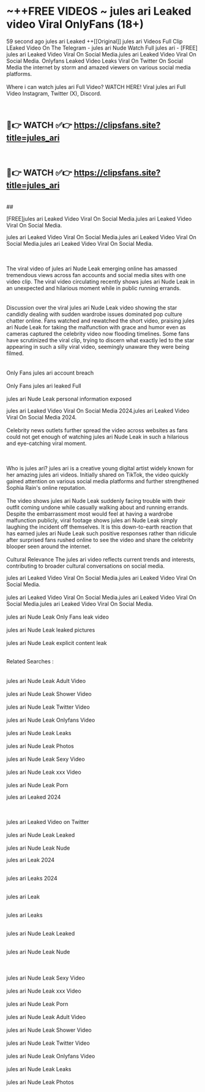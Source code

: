 # ~++FREE VIDEOS ~ jules ari Leaked video Viral OnlyFans (18+)<br>


59 second ago jules ari Leaked ++[[Original]] jules ari Videos Full Clip LEaked Video On The Telegram  - jules ari Nude  Watch Full jules ari - [FREE] jules ari Leaked Video Viral On Social Media.jules ari Leaked Video Viral On Social Media.   Onlyfans Leaked Video Leaks Viral On Twitter On Social Media the internet by storm and amazed viewers on various social media platforms. <br><br>
Where i can watch jules ari Full Video? WATCH HERE! Viral jules ari Full Video Instagram, Twitter (X), Discord. <br>


 <br>

##  🔴👉 WATCH ✅👉  <a href="https://clipsfans.site?title=jules_ari&ref=git">https://clipsfans.site?title=jules_ari</a> <br>
  <br>

##  🔴👉 WATCH ✅👉  <a href="https://clipsfans.site?title=jules_ari&ref=git">https://clipsfans.site?title=jules_ari</a> <br>
  <br>
  ##



[FREE]jules ari Leaked Video Viral On Social Media.jules ari Leaked Video Viral On Social Media. <br>

jules ari Leaked Video Viral On Social Media.jules ari Leaked Video Viral On Social Media.jules ari Leaked Video Viral On Social Media. <br>


  <br>

  <br>
The viral video of jules ari Nude Leak emerging online has amassed tremendous views across fan accounts and social media sites with one video clip. The viral video circulating recently shows jules ari Nude Leak in an unexpected and hilarious moment while in public running errands.<br>
<br>


<br>
Discussion over the viral jules ari Nude Leak video showing the star candidly dealing with sudden wardrobe issues dominated pop culture chatter online. Fans watched and rewatched the short video, praising jules ari Nude Leak for taking the malfunction with grace and humor even as cameras captured the celebrity video now flooding timelines. Some fans have scrutinized the viral clip, trying to discern what exactly led to the star appearing in such a silly viral video, seemingly unaware they were being filmed.<br>
<br>
<br> 
Only Fans jules ari account breach<br>
<br>
Only Fans jules ari leaked Full <br>
<br>
jules ari Nude Leak personal information exposed<br>

jules ari Leaked Video Viral On Social Media 2024.jules ari Leaked Video Viral On Social Media 2024. <br>
<br>
Celebrity news outlets further spread the video across websites as fans could not get enough of watching jules ari Nude Leak in such a hilarious and eye-catching viral moment.<br>
<br>

<br>
Who is jules ari? jules ari is a creative young digital artist widely known for her amazing jules ari videos. Initially shared on TikTok, the video quickly gained attention on various social media platforms and further strengthened Sophia Rain's online reputation.<br>
<br>
The video shows jules ari Nude Leak suddenly facing trouble with their outfit coming undone while casually walking about and running errands. Despite the embarrassment most would feel at having a wardrobe malfunction publicly, viral footage shows jules ari Nude Leak simply laughing the incident off themselves. It is this down-to-earth reaction that has earned jules ari Nude Leak such positive responses rather than ridicule after surprised fans rushed online to see the video and share the celebrity blooper seen around the internet.<br>
<br>
Cultural Relevance The jules ari video reflects current trends and interests, contributing to broader cultural conversations on social media.<br>

jules ari Leaked Video Viral On Social Media.jules ari Leaked Video Viral On Social Media.<br>
<br>
jules ari Leaked Video Viral On Social Media.jules ari Leaked Video Viral On Social Media.jules ari Leaked Video Viral On Social Media.<br>
<br>
jules ari Nude Leak Only Fans leak video<br>
<br>
jules ari Nude Leak leaked pictures<br>
<br>
jules ari Nude Leak explicit content leak<br>


<br>
Related Searches :<br>
<br>

<br>
jules ari Nude Leak Adult Video<br>
<br>
jules ari Nude Leak Shower Video<br>
<br>
jules ari Nude Leak Twitter Video<br>
<br>
jules ari Nude Leak Onlyfans Video<br>
<br>
jules ari Nude Leak Leaks<br>
<br>
jules ari Nude Leak Photos<br>

<br>
jules ari Nude Leak Sexy Video<br>
<br>
jules ari Nude Leak xxx Video<br>
<br>
jules ari Nude Leak Porn<br>

jules ari  Leaked 2024 <br> <br>
<br>

jules ari Leaked Video on Twitter <br>
<br>
jules ari Nude Leak Leaked<br>
<br>
jules ari Nude Leak Nude<br>


jules ari  Leak 2024 <br> <br>



jules ari  Leaks 2024 <br> <br>



 
jules ari  Leak<br> <br>



jules ari  Leaks<br> <br>


jules ari Nude Leak Leaked<br> <br>

jules ari Nude Leak Nude<br> <br>
<br> <br>
jules ari Nude Leak Sexy Video
<br> <br>
jules ari Nude Leak xxx Video
<br> <br>
jules ari Nude Leak Porn
<br> <br>
jules ari Nude Leak Adult Video
<br> <br>
jules ari Nude Leak Shower Video
<br> <br>
jules ari Nude Leak Twitter Video
<br> <br>
jules ari Nude Leak Onlyfans Video
<br> <br>
jules ari Nude Leak Leaks
<br> <br>
jules ari Nude Leak Photos






</p>




 



</p>










